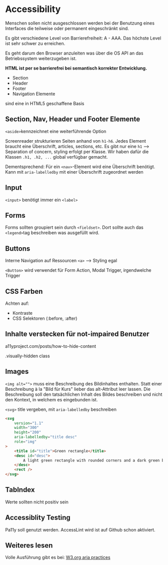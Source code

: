 # Accessibility

Menschen sollen nicht ausgeschlossen werden bei der Benutzung eines Interfaces die teilweise oder permanent eingeschränkt sind.

Es gibt verschiedene Level von Barrierefreiheit: A - AAA. Das höchste Level ist sehr schwer zu erreichen.

Es geht darum den Browser anzuleiten was über die OS API an das Betriebssystem weiterzugeben ist.

**HTML ist per se barrierefrei bei semantisch korrekter Entwicklung.**

- Section
- Header
- Footer
- Navigation Elemente

sind eine in HTML5 geschaffene Basis

## Section, Nav, Header und Footer Elemente

`<aside>`kennzeichnet eine weiterführende Option

Screenreader strukturieren Seiten anhand von `h1-h6`. Jedes Element braucht eine Überschrift, articles, sections, etc. Es gibt nur eine `h1` --> Separation of concern, styling erfolgt per Klasse. Wir haben dafür die Klassen `.h1, .h2, ...` global verfügbar gemacht.

Dementsprechend: Für ein `<nav>`-Element wird eine Überschrift benötigt. Kann mit `aria-labelledby` mit einer Überschrift zugeordnet werden

## Input

`<input>` benötigt immer ein `<label>`

## Forms

Forms sollten groupiert sein durch `<fieldset>`. Dort sollte auch das `<legend>`tag beschreiben was ausgefüllt wird.

## Buttons

Interne Navigation auf Ressourcen `<a>` --> Styling egal

`<Button>` wird verwendet für Form Action, Modal Trigger, irgendwelche Trigger

## CSS Farben

Achten auf:

- Kontraste
- CSS Selektoren (:before, :after)

## Inhalte verstecken für not-impaired Benutzer

a11yproject.com/posts/how-to-hide-content

.visually-hidden class

## Images

`<img alt="">` muss eine Beschreibung des Bildinhaltes enthalten. Statt einer Beschreibung à la "Bild für Kurs" lieber das alt-Attribut leer lassen. Die Beschreibung soll den tatsächlichen Inhalt des Bildes beschreiben und nicht den Kontext, in welchem es eingebunden ist.

`<svg>` title vergeben, mit `aria-labelledby` beschreiben

```html
<svg
	version="1.1"
	width="300"
	height="200"
	aria-labelledby="title desc"
	role="img"
>
	<title id="title">Green rectangle</title>
	<desc id="desc">
		A light green rectangle with rounded corners and a dark green border.
	</desc>
	<rect />
</svg>
```

## TabIndex

Werte sollten nicht positiv sein

## Accessiblity Testing

Pa11y soll genutzt werden. AccessLint wird ist auf Github schon aktiviert.

## Weiteres lesen

Volle Ausführung gibt es bei: [W3.org aria practices](https://www.w3.org/TR/wai-aria-practices-1.1/)
